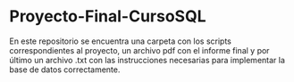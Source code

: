 # Proyecto-Final-CursoSQL
En este repositorio se encuentra una carpeta con los scripts correspondientes al proyecto, un archivo pdf con el informe final y por último un archivo .txt con las instrucciones necesarias para implementar la base de datos correctamente.
